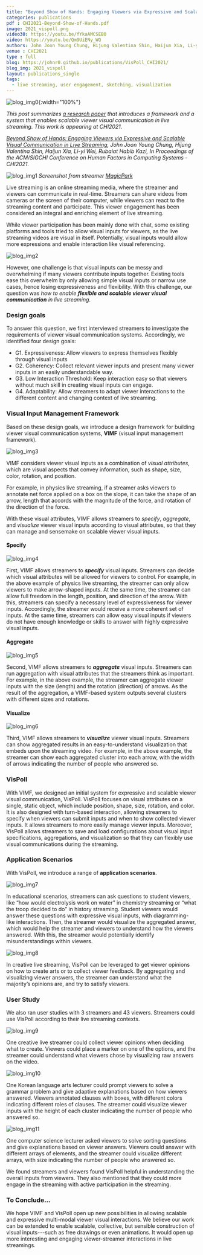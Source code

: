 ```yaml
---
title: "Beyond Show of Hands: Engaging Viewers via Expressive and Scalable Visual Communication in Live Streaming"
categories: publications
pdf : CHI2021-Beyond-Show-of-Hands.pdf
image: 2021_vispoll.png
video30: https://youtu.be/fYkaAMCSEB0
video: https://youtu.be/Qm9UiENy_WQ 
authors: John Joon Young Chung, Hijung Valentina Shin, Haijun Xia, Li-yi Wei, Rubaiat Habib Kazi
venue : CHI2021
type : full
blog: https://johnr0.github.io/publications/VisPoll_CHI2021/
blog_img: 2021_vispoll
layout: publications_single
tags:
  - live streaming, user engagement, sketching, visualization
---
```

![blog_img0](https://johnr0.github.io/assets/image/research/blog/2021_vispoll/blog_img0.gif){:width="100%"}

*This post summarizes [a research paper](https://johnr0.github.io/assets/publications/CHI2021-Beyond-Show-of-Hands.pdf) that introduces a framework and a system that enables scalable viewer visual communication in live streaming. This work is appearing at CHI2021.* 

*[Beyond Show of Hands: Engaging Viewers via Expressive and Scalable Visual Communication in Live Streaming](https://johnr0.github.io/assets/publications/CHI2021-Beyond-Show-of-Hands.pdf), John Joon Young Chung, Hijung Valentina Shin, Haijun Xia, Li-yi Wei, Rubaiat Habib Kazi, In Proceedings of the ACM/SIGCHI Conference on Human Factors in Computing Systems - CHI2021.*


![blog_img1](https://johnr0.github.io/assets/image/research/blog/2021_vispoll/blog_img1.png)
*Screenshot from streamer [MagicPark](https://www.twitch.tv/yagubu)*

Live streaming is an online streaming media, where the streamer and viewers can communicate in real-time. Streamers can share videos from cameras or the screen of their computer, while viewers can react to the streaming content and participate. This viewer engagement has been considered an integral and enriching element of live streaming.

While viewer participation has been mainly done with chat, some existing platforms and tools tried to allow visual inputs for viewers, as the live streaming videos are visual in itself. Potentially, visual inputs would allow more expressions and enable interaction like visual referencing. 

![blog_img2](https://johnr0.github.io/assets/image/research/blog/2021_vispoll/blog_img2.png)

However, one challenge is that visual inputs can be messy and overwhelming if many viewers contribute inputs together. Existing tools ease this overwhelm by only allowing simple visual inputs or narrow use cases, hence losing expressiveness and flexibility. With this challenge, our question was *how to enable **flexible and scalable viewer visual communication** in live streaming*. 

### Design goals
To answer this question, we first interviewed streamers to investigate the requirements of viewer visual communication systems. Accordingly, we identified four design goals:
* G1. Expressiveness: Allow viewers to express themselves flexibly through visual inputs
* G2. Coherency: Collect relevant viewer inputs and present many viewer inputs in an easily understandable way.
* G3. Low Interaction Threshold: Keep interaction easy so that viewers without much skill in creating visual inputs can engage.
* G4. Adaptability: Allow streamers to adapt viewer interactions to the different content and changing context of live streaming.


### Visual Input Management Framework
Based on these design goals, we introduce a design framework for building viewer visual communication systems, **VIMF** (visual input management framework). 

![blog_img3](https://johnr0.github.io/assets/image/research/blog/2021_vispoll/blog_img3.png)

VIMF considers viewer visual inputs as a combination of *visual attributes*, which are visual aspects that convey information, such as shape, size, color, rotation, and position. 

For example, in physics live streaming, if a streamer asks viewers to annotate net force applied on a box on the slope, it can take the shape of an arrow, length that accords with the magnitude of the force, and rotation of the direction of the force. 

With these visual attributes, VIMF allows streamers to *specify*, *aggregate*, and *visualize* viewer visual inputs according to visual attributes, so that they can manage and sensemake on scalable viewer visual inputs. 

#### Specify
![blog_img4](https://johnr0.github.io/assets/image/research/blog/2021_vispoll/blog_img4.png)

First, VIMF allows streamers to ***specify*** visual inputs. Streamers can decide which visual attributes will be allowed for viewers to control. For example, in the above example of physics live streaming, the streamer can only allow viewers to make arrow-shaped inputs. At the same time, the streamer can allow full freedom in the length, position, and direction of the arrow. With this, streamers can specify a necessary level of expressiveness for viewer inputs. Accordingly, the streamer would receive a more coherent set of inputs. At the same time, streamers can allow easy visual inputs if viewers do not have enough knowledge or skills to answer with highly expressive visual inputs. 


#### Aggregate
![blog_img5](https://johnr0.github.io/assets/image/research/blog/2021_vispoll/blog_img5.png)

Second, VIMF allows streamers to ***aggregate*** visual inputs. Streamers can run aggregation with visual attributes that the streamers think as important. For example, in the above example, the streamer can aggregate viewer inputs with the size (length) and the rotation (direction) of arrows. As the result of the aggregation, a VIMF-based system outputs several clusters with different sizes and rotations. 


#### Visualize
![blog_img6](https://johnr0.github.io/assets/image/research/blog/2021_vispoll/blog_img6.png)

Third, VIMF allows streamers to ***visualize*** viewer visual inputs. Streamers can show aggregated results in an easy-to-understand visualization that embeds upon the streaming video. For example, in the above example, the streamer can show each aggregated cluster into each arrow, with the width of arrows indicating the number of people who answered so. 

### VisPoll
With VIMF, we designed an initial system for expressive and scalable viewer visual communication, VisPoll. VisPoll focuses on visual attributes on a single, static object, which include position, shape, size, rotation, and color. It is also designed with turn-based interaction, allowing streamers to specify when viewers can submit inputs and when to show collected viewer inputs. It allows streamers to more easily manage viewer inputs. Moreover, VisPoll allows streamers to save and load configurations about visual input specifications, aggregations, and visualization so that they can flexibly use visual communications during the streaming. 


### Application Scenarios 
With VisPoll, we introduce a range of **application scenarios**. 

![blog_img7](https://johnr0.github.io/assets/image/research/blog/2021_vispoll/blog_img7.png)

In educational scenarios, streamers can ask questions to student viewers, like “how would electrolysis work on water” in chemistry streaming or “what the troop decided to do” in history streaming. Student viewers would answer these questions with expressive visual inputs, with diagramming-like interactions. Then, the streamer would visualize the aggregated answer, which would help the streamer and viewers to understand how the viewers answered. With this, the streamer would potentially identify misunderstandings within viewers. 


![blog_img8](https://johnr0.github.io/assets/image/research/blog/2021_vispoll/blog_img8.png)

In creative live streaming, VisPoll can be leveraged to get viewer opinions on how to create arts or to collect viewer feedback. By aggregating and visualizing viewer answers, the streamer can understand what the majority’s opinions are, and try to satisfy viewers. 


### User Study
We also ran user studies with 3 streamers and 43 viewers. Streamers could use VisPoll according to their live streaming contexts. 

![blog_img9](https://johnr0.github.io/assets/image/research/blog/2021_vispoll/blog_img9.png)

One creative live streamer could collect viewer opinions when deciding what to create. Viewers could place a marker on one of the options, and the streamer could understand what viewers chose by visualizing raw answers on the video. 


![blog_img10](https://johnr0.github.io/assets/image/research/blog/2021_vispoll/blog_img10.png)

One Korean language arts lecturer could prompt viewers to solve a grammar problem and give adaptive explanations based on how viewers answered. Viewers annotated clauses with boxes, with different colors indicating different roles of clauses. The streamer could visualize viewer inputs with the height of each cluster indicating the number of people who answered so. 


![blog_img11](https://johnr0.github.io/assets/image/research/blog/2021_vispoll/blog_img11.png)

One computer science lecturer asked viewers to solve sorting questions and give explanations based on viewer answers. Viewers could answer with different arrays of elements, and the streamer could visualize different arrays, with size indicating the number of people who answered so. 

We found streamers and viewers found VisPoll helpful in understanding the overall inputs from viewers. They also mentioned that they could more engage in the streaming with active participation in the streaming. 

### To Conclude...
We hope VIMF and VisPoll open up new possibilities in allowing scalable and expressive multi-modal viewer visual interactions. We believe our work can be extended to enable scalable, collective, but sensible construction of visual inputs---such as free drawings or even animations. It would open up more interesting and engaging viewer-streamer interactions in live streamings. 
